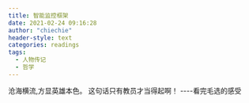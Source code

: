 ```yaml
---
title: 智能监控框架
date: 2021-02-24 09:16:28
author: "chiechie"
header-style: text
categories: readings
tags:
  - 人物传记
  - 哲学
---
```



沧海横流,方显英雄本色。
这句话只有教员才当得起啊！
----看完毛选的感受